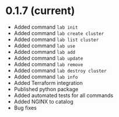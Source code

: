 # 0.1.7 (current)

- Added command `lab init`
- Added command `lab create cluster`
- Added command `lab list cluster`
- Added command `lab use`
- Added command `lab add`
- Added command `lab update`
- Added command `lab remove`
- Added command `lab destroy cluster`
- Added command `lab info`
- Added Terraform integration
- Published python package
- Added automated tests for all commands
- Added NGINX to catalog
- Bug fixes